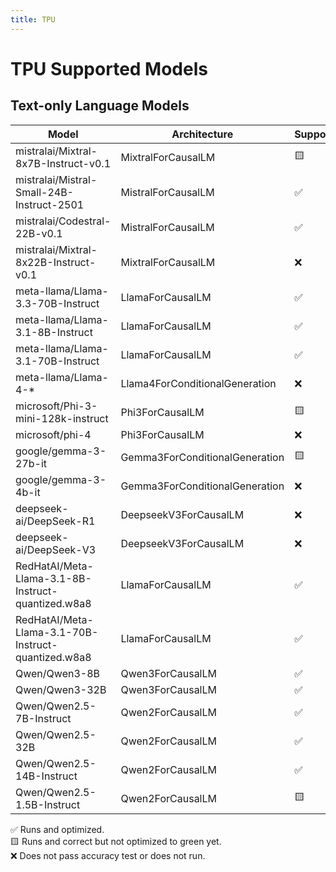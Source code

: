 ```yaml
---
title: TPU
---
```


# TPU Supported Models
## Text-only Language Models

| Model                                               | Architecture                   | Supported |
|-----------------------------------------------------|--------------------------------|-----------|
| mistralai/Mixtral-8x7B-Instruct-v0.1                | MixtralForCausalLM             | 🟨 |
| mistralai/Mistral-Small-24B-Instruct-2501           | MistralForCausalLM             | ✅ |
| mistralai/Codestral-22B-v0.1                        | MistralForCausalLM             | ✅ |
| mistralai/Mixtral-8x22B-Instruct-v0.1               | MixtralForCausalLM             | ❌ |
| meta-llama/Llama-3.3-70B-Instruct                   | LlamaForCausalLM               | ✅ |
| meta-llama/Llama-3.1-8B-Instruct                    | LlamaForCausalLM               | ✅ |
| meta-llama/Llama-3.1-70B-Instruct                   | LlamaForCausalLM               | ✅ |
| meta-llama/Llama-4-*                                | Llama4ForConditionalGeneration | ❌ |
| microsoft/Phi-3-mini-128k-instruct                  | Phi3ForCausalLM                | 🟨 |
| microsoft/phi-4                                     | Phi3ForCausalLM                | ❌ |
| google/gemma-3-27b-it                               | Gemma3ForConditionalGeneration | 🟨 |
| google/gemma-3-4b-it                                | Gemma3ForConditionalGeneration | ❌ |
| deepseek-ai/DeepSeek-R1                             | DeepseekV3ForCausalLM          | ❌ |
| deepseek-ai/DeepSeek-V3                             | DeepseekV3ForCausalLM          | ❌ |
| RedHatAI/Meta-Llama-3.1-8B-Instruct-quantized.w8a8  | LlamaForCausalLM               | ✅ |
| RedHatAI/Meta-Llama-3.1-70B-Instruct-quantized.w8a8 | LlamaForCausalLM               | ✅ |
| Qwen/Qwen3-8B                                       | Qwen3ForCausalLM               | ✅ |
| Qwen/Qwen3-32B                                      | Qwen3ForCausalLM               | ✅ |
| Qwen/Qwen2.5-7B-Instruct                            | Qwen2ForCausalLM               | ✅ |
| Qwen/Qwen2.5-32B                                    | Qwen2ForCausalLM               | ✅ |
| Qwen/Qwen2.5-14B-Instruct                           | Qwen2ForCausalLM               | ✅ |
| Qwen/Qwen2.5-1.5B-Instruct                          | Qwen2ForCausalLM               | 🟨 |

✅ Runs and optimized.  
🟨 Runs and correct but not optimized to green yet.  
❌ Does not pass accuracy test or does not run.  
